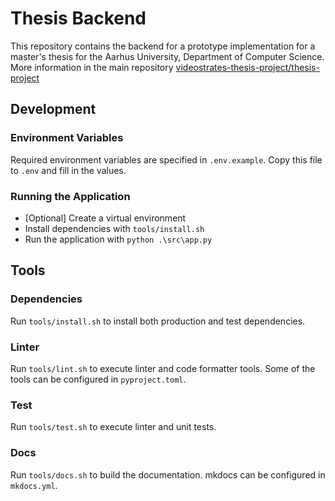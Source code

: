 # Thesis Backend
This repository contains the backend for a prototype implementation for a master's thesis for the Aarhus University, Department of Computer Science.
More information in the main repository [videostrates-thesis-project/thesis-project](https://github.com/videostrates-thesis-project/thesis-project)

## Development
### Environment Variables
Required environment variables are specified in `.env.example`. Copy this file to `.env` and fill in the values.

### Running the Application
- \[Optional\] Create a virtual environment
- Install dependencies with `tools/install.sh`
- Run the application with `python .\src\app.py`

## Tools

### Dependencies

Run `tools/install.sh` to install both production and test dependencies.

### Linter

Run `tools/lint.sh` to execute linter and code formatter tools.
Some of the tools can be configured in `pyproject.toml`.

### Test

Run `tools/test.sh` to execute linter and unit tests.

### Docs

Run `tools/docs.sh` to build the documentation.
mkdocs can be configured in `mkdocs.yml`.
